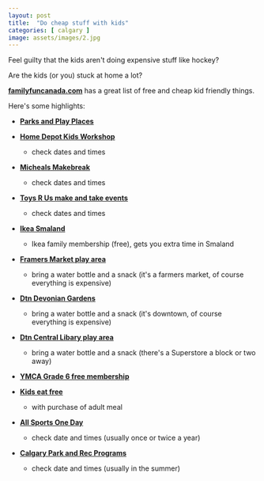 ```yaml
---
layout: post
title:  "Do cheap stuff with kids"
categories: [ calgary ]
image: assets/images/2.jpg
---
```


Feel guilty that the kids aren't doing expensive stuff like hockey?

Are the kids (or you) stuck at home a lot?

**[familyfuncanada.com](https://www.familyfuncanada.com/calgary/category/cheapies-freebies/)** has a great list of free and cheap kid friendly things.

Here's some highlights:

- **[Parks and Play Places](https://calgaryplaygroundreview.com/)** 

- **[Home Depot Kids Workshop](https://www.familyfuncanada.com/calgary/home-depot-workshops-for-kids-free/)**
    - check dates and times

- **[Micheals Makebreak](https://www.familyfuncanada.com/calgary/michaels-make-break/)**
    - check dates and times

- **[Toys R Us make and take events](https://www.toysrus.ca/en/revents/revents.html)**
    - check dates and times

- **[Ikea Smaland](https://www.ikea.com/kr/en/customer-service/shopping-at-ikea/smaland/)**
    - Ikea family membership (free), gets you extra time in Smaland

- **[Framers Market play area](https://calgaryplaygroundreview.com/calgary-farmers-market-barn-yard-kids-indoor-playground/)**
    - bring a water bottle and a snack (it's a farmers market, of course everything is expensive)

- **[Dtn Devonian Gardens](https://www.familyfuncanada.com/calgary/devonian-gardens/)**
    - bring a water bottle and a snack (it's downtown, of course everything is expensive)

- **[Dtn Central Libary play area](https://calgaryplaygroundreview.com/the-new-central-library-and-early-learning-centre/)**
    - bring a water bottle and a snack (there's a Superstore a block or two away)

- **[YMCA Grade 6 free membership](https://www.ymcacalgary.org/calgary-flames-grade-6-ymca-membership)**

- **[Kids eat free](https://www.familyfuncanada.com/calgary/kids-eat-free/)**
    - with purchase of adult meal

- **[All Sports One Day](https://sportcalgary.ca/all-sport-one-day)**
    - check date and times (usually once or twice a year)

- **[Calgary Park and Rec Programs](https://www.calgary.ca/parks-rec-programs/park-n-play-stay-n-play.html)**
    - check date and times (usually in the summer)
